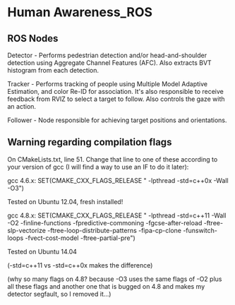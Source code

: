 # Human Awareness_ROS

## ROS Nodes ##

Detector - Performs pedestrian detection and/or head-and-shoulder detection using Aggregate Channel Features (AFC). Also extracts BVT histogram from each detection.

Tracker  - Performs tracking of people using Multiple Model Adaptive Estimation, and color Re-ID for association. It's also responsible to receive feedback from RVIZ to select a target to follow. Also controls the gaze with an action.

Follower - Node responsible for achieving target positions and orientations.

## Warning regarding compilation flags ##

On CMakeLists.txt, line 51. Change that line to one of these according to your version of gcc (I will find a way to use an IF to do it later):

  gcc 4.6.x:
  SET(CMAKE_CXX_FLAGS_RELEASE " -lpthread -std=c++0x -Wall -O3")
  
  Tested on Ubuntu 12.04, fresh installed!
  
  gcc 4.8.x:
  SET(CMAKE_CXX_FLAGS_RELEASE " -lpthread -std=c++11 -Wall -O2 -finline-functions -fpredictive-commoning -fgcse-after-reload -ftree-slp-vectorize -ftree-loop-distribute-patterns -fipa-cp-clone -funswitch-loops -fvect-cost-model -ftree-partial-pre")

  Tested on Ubuntu 14.04

  (-std=c++11 vs -std=c++0x makes the difference)

  (why so many flags on 4.8? because -O3 uses the same flags of -O2 plus all these flags and another one that is bugged on 4.8 and makes my detector segfault, so I removed it...)
